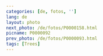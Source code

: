 ```yaml
---
categories: [de, fotos, '']
lang: de
layout: photo
next_photo: /de/fotos/P0000158.html
picname: P0000092
prev_photo: /de/fotos/P0000093.html
tags: [Trees]
---
```

